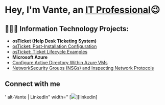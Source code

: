 <h1>Hey, I'm Vante, an <a href="https://www.linkedin.com/in/jovante-1009/">IT Professional</a>😉</h1>

<h2>👩🏾‍💻 Information Technology Projects:</h2>

- <b>osTicket (Help Desk Ticketing System)</b>
-  [osTicket: Post-Installation Configuration](https://github.com/vantekingconnects/post-install-config)
-  [osTicket: Ticket Lifecycle Examples](https://github.com/vantekingconnects/ticket-lifecycle)
-  <b>Microsoft Azure</b>
-  [Configure Active Directory Within Azure VMs](https://github.com/vantekingconnects/configure-ad)
-   [NetworkSecurity Groups (NSGs) and Inspecting Network Protocols](https://github.com/vantekingconnects/azure-network-protocols)

<h2>Connect with me</h2>
' alt-Vante | LinkedIn" width="
[<img align-"leftpx" src="https://cdn.jsdelivr.net/npm/simple-icons@v3/icons/linkedin.svg"/>][linkedin]

[linkedin]: https://linkedin.com/in/jovante-1009
